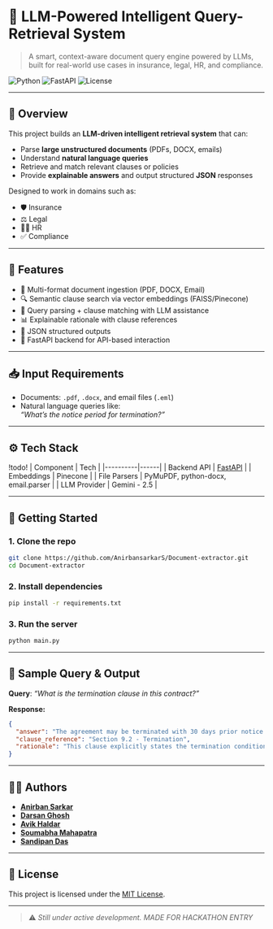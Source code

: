 # 🤖 LLM-Powered Intelligent Query-Retrieval System

> A smart, context-aware document query engine powered by LLMs, built for real-world use cases in insurance, legal, HR, and compliance.

![Python](https://img.shields.io/badge/python-3.10%2B-blue.svg)
![FastAPI](https://img.shields.io/badge/FastAPI-API-green)
![License](https://img.shields.io/badge/license-MIT-lightgrey)

---

## 🧠 Overview

This project builds an **LLM-driven intelligent retrieval system** that can:
- Parse **large unstructured documents** (PDFs, DOCX, emails)
- Understand **natural language queries**
- Retrieve and match relevant clauses or policies
- Provide **explainable answers** and output structured **JSON** responses

Designed to work in domains such as:
- 🛡 Insurance
- ⚖️ Legal
- 🧑‍💼 HR
- ✅ Compliance

---

## 🔧 Features

- 📄 Multi-format document ingestion (PDF, DOCX, Email)
- 🔍 Semantic clause search via vector embeddings (FAISS/Pinecone)
- 🤖 Query parsing + clause matching with LLM assistance
- 📊 Explainable rationale with clause references
- 🧾 JSON structured outputs
- 🚀 FastAPI backend for API-based interaction

---

## 📥 Input Requirements

- Documents: `.pdf`, `.docx`, and email files (`.eml`)
- Natural language queries like:  
  _“What’s the notice period for termination?”_

---

## ⚙️ Tech Stack
   !todo!
| Component | Tech |
|----------|------|
| Backend API | [FastAPI](https://fastapi.tiangolo.com/) |
| Embeddings | Pinecone |
| File Parsers | PyMuPDF, python-docx, email.parser |
| LLM Provider | Gemini - 2.5 |

---

## 🚀 Getting Started

### 1. Clone the repo
```bash
git clone https://github.com/AnirbansarkarS/Document-extractor.git
cd Document-extractor
```

### 2. Install dependencies
```bash
pip install -r requirements.txt
```

### 3. Run the server
```bash
python main.py
```

---

## 📌 Sample Query & Output

**Query**: _“What is the termination clause in this contract?”_

**Response:**
```json
{
  "answer": "The agreement may be terminated with 30 days prior notice by either party.",
  "clause_reference": "Section 9.2 - Termination",
  "rationale": "This clause explicitly states the termination conditions and required notice period."
}
```

---

## 👨‍💻 Authors

- **[Anirban Sarkar](https://github.com/AnirbansarkarS)**
- **[Darsan Ghosh](https://github.com/XpolioN2005)**
- **[Avik Haldar](https://github.com/avikhaldar833-a11y)**
- **[Soumabha Mahapatra](https://github.com/TechEruption)**
- **[Sandipan Das](https://github.com/Sandipan-developer)**
---

## 📄 License

This project is licensed under the [MIT License](LICENSE).

---

> ⚠️ *Still under active development. MADE FOR HACKATHON ENTRY*
